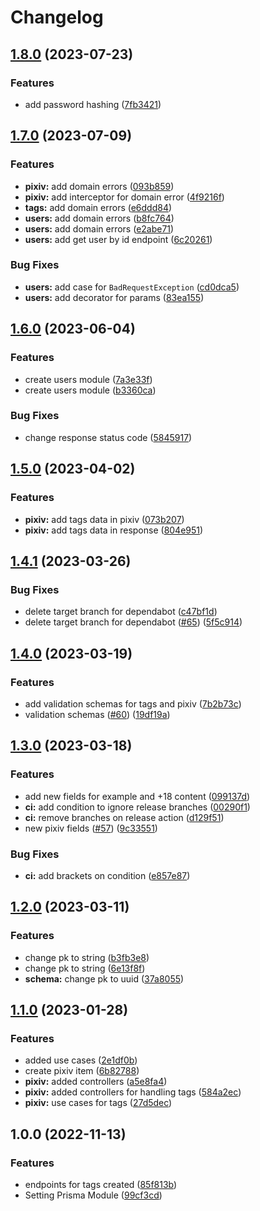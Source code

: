 # Changelog

## [1.8.0](https://github.com/JoshAlexis/aninotes-clean-architecture/compare/v1.7.0...v1.8.0) (2023-07-23)


### Features

* add password hashing ([7fb3421](https://github.com/JoshAlexis/aninotes-clean-architecture/commit/7fb3421a7ab800ea7b554101fed34a6779925dca))

## [1.7.0](https://github.com/JoshAlexis/aninotes-clean-architecture/compare/v1.6.0...v1.7.0) (2023-07-09)


### Features

* **pixiv:** add domain errors ([093b859](https://github.com/JoshAlexis/aninotes-clean-architecture/commit/093b859c6fe33ba6cda7fdf2120b686c33a8886c))
* **pixiv:** add interceptor for domain error ([4f9216f](https://github.com/JoshAlexis/aninotes-clean-architecture/commit/4f9216f00e11203922d2a5ef0a60be07d633d9d2))
* **tags:** add domain errors ([e6ddd84](https://github.com/JoshAlexis/aninotes-clean-architecture/commit/e6ddd8444f9b2c26b044490e2b79633dcd91ef13))
* **users:** add domain errors ([b8fc764](https://github.com/JoshAlexis/aninotes-clean-architecture/commit/b8fc764f633dc613e9d0d9c832f390ced9dd867f))
* **users:** add domain errors ([e2abe71](https://github.com/JoshAlexis/aninotes-clean-architecture/commit/e2abe7129665fa9076cd696e37c4dd841298ad0a))
* **users:** add get user by id endpoint ([6c20261](https://github.com/JoshAlexis/aninotes-clean-architecture/commit/6c20261c7a374f1d6df8ed6f9ab797a6cef2bbce))


### Bug Fixes

* **users:** add case for `BadRequestException` ([cd0dca5](https://github.com/JoshAlexis/aninotes-clean-architecture/commit/cd0dca5fd2b2d2d1472b23adf957faa4a58bd859))
* **users:** add decorator for params ([83ea155](https://github.com/JoshAlexis/aninotes-clean-architecture/commit/83ea1551d7cd71a5d68e6f3bfdbba0aab1236f99))

## [1.6.0](https://github.com/JoshAlexis/aninotes-clean-architecture/compare/v1.5.0...v1.6.0) (2023-06-04)


### Features

* create users module ([7a3e33f](https://github.com/JoshAlexis/aninotes-clean-architecture/commit/7a3e33f1e6fee4cf177bd8a124d600b1674d6ee8))
* create users module ([b3360ca](https://github.com/JoshAlexis/aninotes-clean-architecture/commit/b3360ca0138348500f7867e0cf4245a9fac156b1))


### Bug Fixes

* change response status code ([5845917](https://github.com/JoshAlexis/aninotes-clean-architecture/commit/5845917d45395af0ae9e06055afe19b7e3b4463e))

## [1.5.0](https://github.com/JoshAlexis/aninotes-clean-architecture/compare/v1.4.1...v1.5.0) (2023-04-02)


### Features

* **pixiv:** add tags data in pixiv ([073b207](https://github.com/JoshAlexis/aninotes-clean-architecture/commit/073b2072d0f198bef1d051a7fa3f91bb28ce8ec8))
* **pixiv:** add tags data in response ([804e951](https://github.com/JoshAlexis/aninotes-clean-architecture/commit/804e951800a8111423d1d4fbf6867ede18cecf6b))

## [1.4.1](https://github.com/JoshAlexis/aninotes-clean-architecture/compare/v1.4.0...v1.4.1) (2023-03-26)


### Bug Fixes

* delete target branch for dependabot ([c47bf1d](https://github.com/JoshAlexis/aninotes-clean-architecture/commit/c47bf1d1f71790f49ab066b703b9f65da49de65d))
* delete target branch for dependabot ([#65](https://github.com/JoshAlexis/aninotes-clean-architecture/issues/65)) ([5f5c914](https://github.com/JoshAlexis/aninotes-clean-architecture/commit/5f5c914de50a319535133f05b7a2c80695530d28))

## [1.4.0](https://github.com/JoshAlexis/aninotes-clean-architecture/compare/v1.3.0...v1.4.0) (2023-03-19)


### Features

* add validation schemas for tags and pixiv ([7b2b73c](https://github.com/JoshAlexis/aninotes-clean-architecture/commit/7b2b73c18cc9afeeb7728a08f569a26ca030020c))
* validation schemas ([#60](https://github.com/JoshAlexis/aninotes-clean-architecture/issues/60)) ([19df19a](https://github.com/JoshAlexis/aninotes-clean-architecture/commit/19df19ae309c2aa00cced305373dc0ca1fec837b))

## [1.3.0](https://github.com/JoshAlexis/aninotes-clean-architecture/compare/v1.2.0...v1.3.0) (2023-03-18)


### Features

* add new fields for example and +18 content ([099137d](https://github.com/JoshAlexis/aninotes-clean-architecture/commit/099137daa7fb0778ee837ec563eedbfc551a1cc9))
* **ci:** add condition to ignore release branches ([00290f1](https://github.com/JoshAlexis/aninotes-clean-architecture/commit/00290f1c138df60b86b822c6d5bdab9bde3cb7c3))
* **ci:** remove branches on release action ([d129f51](https://github.com/JoshAlexis/aninotes-clean-architecture/commit/d129f51442e0579539dfea09dd16839d20f8a7f8))
* new pixiv fields ([#57](https://github.com/JoshAlexis/aninotes-clean-architecture/issues/57)) ([9c33551](https://github.com/JoshAlexis/aninotes-clean-architecture/commit/9c33551c60b68fc05c0c37182c5ed2bd5b7dc2a9))


### Bug Fixes

* **ci:** add brackets on condition ([e857e87](https://github.com/JoshAlexis/aninotes-clean-architecture/commit/e857e87c5683928abc158c9bebafac7c6e1fefaf))

## [1.2.0](https://github.com/JoshAlexis/aninotes-clean-architecture/compare/v1.1.0...v1.2.0) (2023-03-11)


### Features

* change pk to string ([b3fb3e8](https://github.com/JoshAlexis/aninotes-clean-architecture/commit/b3fb3e853d063ec397a42de68b5a0693876449a2))
* change pk to string ([6e13f8f](https://github.com/JoshAlexis/aninotes-clean-architecture/commit/6e13f8fc8143e4eae5b490cdebc9e4f75f39dc67))
* **schema:** change pk to uuid ([37a8055](https://github.com/JoshAlexis/aninotes-clean-architecture/commit/37a8055a2502b726f9dfb4cba903b7b76352e890))

## [1.1.0](https://github.com/JoshAlexis/aninotes-clean-architecture/compare/v1.0.0...v1.1.0) (2023-01-28)


### Features

* added use cases ([2e1df0b](https://github.com/JoshAlexis/aninotes-clean-architecture/commit/2e1df0bce0e422b5fde2009d72116ce38016b98f))
* create pixiv item ([6b82788](https://github.com/JoshAlexis/aninotes-clean-architecture/commit/6b82788594c1b4e1a78fb77d0c53dca8e46eb9c4))
* **pixiv:** added controllers ([a5e8fa4](https://github.com/JoshAlexis/aninotes-clean-architecture/commit/a5e8fa43159887f677f88a250173fa870d942d2c))
* **pixiv:** added controllers for handling tags ([584a2ec](https://github.com/JoshAlexis/aninotes-clean-architecture/commit/584a2ec7f3ad3a1a0a7fc2589cd004db65b5b902))
* **pixiv:** use cases for tags ([27d5dec](https://github.com/JoshAlexis/aninotes-clean-architecture/commit/27d5dec75fa7ca69b62276bbfb5854821e5b2c6a))

## 1.0.0 (2022-11-13)


### Features

* endpoints for tags created ([85f813b](https://github.com/JoshAlexis/aninotes-clean-architecture/commit/85f813b0e2f4e62fe7d1aab0083541453cff3bc0))
* Setting Prisma Module ([99cf3cd](https://github.com/JoshAlexis/aninotes-clean-architecture/commit/99cf3cd1b5c5d2b6e4d79981a5523d0a7ee2e64c))
